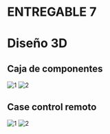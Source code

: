 # ENTREGABLE 7

# Diseño 3D

## Caja de componentes
![1](https://i.postimg.cc/DZh69DGQ/Smart-Select-20241030-084707-Chrome.jpg)
![2](https://i.postimg.cc/Pf0W0Jwb/Smart-Select-20241030-084855-Chrome.jpg)

## Case control remoto
![1](https://i.postimg.cc/63g7dhqg/Smart-Select-20241030-084501-Chrome.jpg)
![2](https://i.postimg.cc/JnM8SDg0/IMG-20241106-WA0000.jpg)